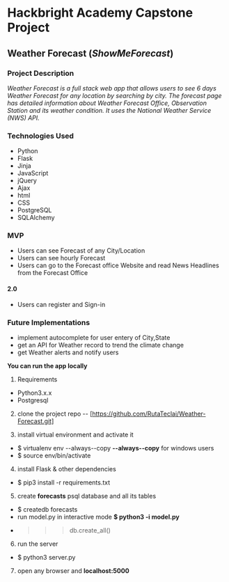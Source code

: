 # Hackbright Academy Capstone Project

## Weather Forecast (*ShowMeForecast*)

### Project Description ###
_Weather Forecast is a full stack web app that allows users to see 6 days Weather Forecast for any location by searching by city._
_The forecast page has detailed information about Weather Forecast Office, Observation Station and its weather condition. It uses the National Weather Service (NWS) API._

### Technologies Used
* Python
* Flask
* Jinja
* JavaScript
* jQuery
* Ajax
* html
* CSS
* PostgreSQL
* SQLAlchemy

### MVP
* Users can see Forecast of any City/Location
* Users can see hourly Forecast
* Users can go to the Forecast office Website and read News Headlines from the Forecast Office

#### 2.0
* Users can register and Sign-in

### Future Implementations
* implement autocomplete for user entery of City,State
* get an API for Weather record to trend the climate change
* get Weather alerts and notify users

__You can run the app locally__

1. Requirements
* Python3.x.x
* Postgresql

2. clone the project repo -- [https://github.com/RutaTeclai/Weather-Forecast.git]

3. install virtual environment and activate it
* $ virtualenv env --always--copy     **--always--copy** for windows users
* $ source env/bin/activate

4. install Flask & other dependencies
* $ pip3 install -r requirements.txt

5. create __forecasts__ psql database and all its tables
* $ createdb forecasts
* run model.py in interactive mode   **$ python3 -i model.py**
* >>> db.create_all()

6. run the server 
* $ python3 server.py

7. open any browser and **localhost:5000**







